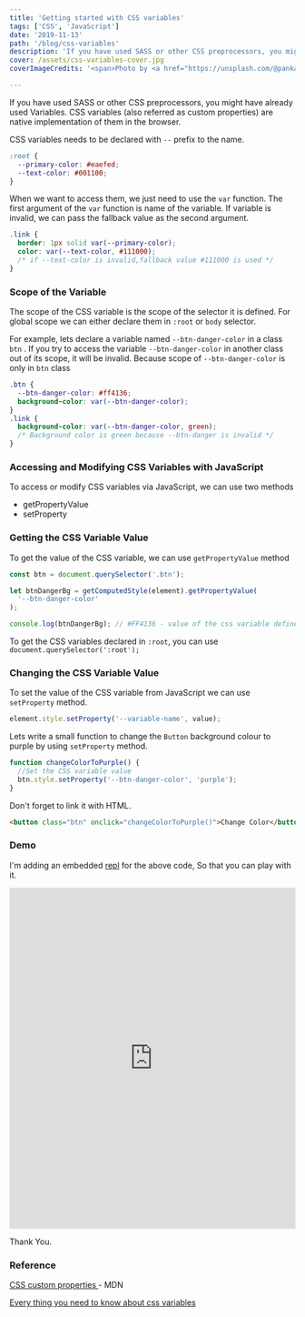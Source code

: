 ```yaml
---
title: 'Getting started with CSS variables'
tags: ['CSS', 'JavaScript']
date: '2019-11-13'
path: '/blog/css-variables'
description: 'If you have used SASS or other CSS preprocessors, you might have already used Variables. CSS variables (also referred as custom properties) are native implementation of them in the browser.'
cover: /assets/css-variables-cover.jpg
coverImageCredits: '<span>Photo by <a href="https://unsplash.com/@pankajpatel?utm_source=unsplash&amp;utm_medium=referral&amp;utm_content=creditCopyText">Pankaj Patel</a> on <a href="https://unsplash.com/s/photos/css-variable?utm_source=unsplash&amp;utm_medium=referral&amp;utm_content=creditCopyText">Unsplash</a></span>'     

---
```


If you have used SASS or other CSS preprocessors, you might have already used Variables. CSS variables (also referred as custom properties) are native implementation of them in the browser.

CSS variables needs to be declared with `--` prefix to the name.

```css
:root {
  --primary-color: #eaefed;
  --text-color: #001100;
}
```

When we want to access them, we just need to use the `var` function. The first argument of the `var` function is name of the variable. If variable is invalid, we can pass the fallback value as the second argument.

```css
.link {
  border: 1px solid var(--primary-color);
  color: var(--text-color, #111000);
  /* if --text-color is invalid,fallback value #111000 is used */
}
```

### Scope of the Variable

The scope of the CSS variable is the scope of the selector it is defined. For global scope we can either declare them in `:root` or `body` selector.

For example, lets declare a variable named `--btn-danger-color` in a class `btn` . If you try to access the variable `--btn-danger-color` in another class out of its scope, it will be invalid. Because scope of `--btn-danger-color` is only in `btn` class

```css
.btn {
  --btn-danger-color: #ff4136;
  background-color: var(--btn-danger-color);
}
.link {
  background-color: var(--btn-danger-color, green);
  /* Background color is green because --btn-danger is invalid */
}
```

### Accessing and Modifying CSS Variables with JavaScript

To access or modify CSS variables via JavaScript, we can use two methods

- getPropertyValue
- setProperty

### Getting the CSS Variable Value

To get the value of the CSS variable, we can use `getPropertyValue` method

```js
const btn = document.querySelector('.btn');

let btnDangerBg = getComputedStyle(element).getPropertyValue(
  '--btn-danger-color'
);

console.log(btnDangerBg); // #FF4136 - value of the css variable defined in .btn class in CSS
```

To get the CSS variables declared in `:root`, you can use `document.querySelector(':root');`

### Changing the CSS Variable Value

To set the value of the CSS variable from JavaScript we can use `setProperty` method.

```javascript
element.style.setProperty('--variable-name', value);
```

Lets write a small function to change the `Button` background colour to purple by using `setProperty` method.

```javascript
function changeColorToPurple() {
  //Set the CSS variable value
  btn.style.setProperty('--btn-danger-color', 'purple');
}
```

Don't forget to link it with HTML.

```html
<button class="btn" onclick="changeColorToPurple()">Change Color</button>
```

### Demo

I'm adding an embedded [repl](https://repl.it/@bgopikrishna/CssVariables) for the above code, So that you can play with it.

<iframe height="600px" width="100%" src="https://repl.it/@bgopikrishna/CssVariables?lite=true" scrolling="no" frameborder="no" allowtransparency="true" allowfullscreen="true" sandbox="allow-forms allow-poInter-lock allow-popups allow-same-origin allow-scripts allow-modals"></iframe>

Thank You.

### Reference

[CSS custom properties ](https://developer.mozilla.org/en-US/docs/Web/CSS/Using_CSS_custom_properties) - MDN

[Every thing you need to know about css variables](https://www.freecodecamp.org/news/everything-you-need-to-know-about-css-variables-c74d922ea855/)

